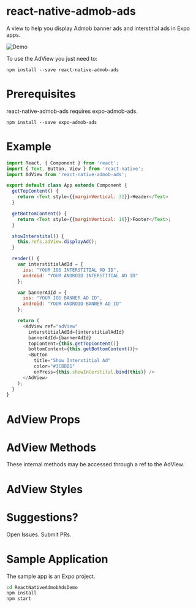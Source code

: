 # react-native-admob-ads

A view to help you display Admob banner ads and interstitial ads in Expo apps.

![Demo](https://raw.githubusercontent.com/chelseafarley/ReactNativeAdmobAds/master/react-native-admob-ads.gif)

To use the AdView you just need to:
```
npm install --save react-native-admob-ads
```

# Prerequisites

react-native-admob-ads requires expo-admob-ads.

```
npm install --save expo-admob-ads
```

# Example

```js
import React, { Component } from 'react';
import { Text, Button, View } from 'react-native';
import AdView from 'react-native-admob-ads';

export default class App extends Component {
  getTopContent() {
    return <Text style={{marginVertical: 32}}>Header</Text>
  }

  getBottomContent() {
    return <Text style={{marginVertical: 16}}>Footer</Text>;
  }

  showInterstital() {
    this.refs.adView.displayAd();
  }

  render() {
    var interstitialAdId = {
      ios: "YOUR IOS INTERSTITIAL AD ID",
      android: "YOUR ANDROID INTERSTITIAL AD ID"
    };

    var bannerAdId = {
      ios: "YOUR IOS BANNER AD ID",
      android: "YOUR ANDROID BANNER AD ID"
    };

    return (
      <AdView ref="adView"
        interstitialAdId={interstitialAdId}
        bannerAdId={bannerAdId}
        topContent={this.getTopContent()}
        bottomContent={this.getBottomContent()}>
        <Button
          title="Show Interstitial Ad"
          color="#3CBBB1"
          onPress={this.showInterstital.bind(this)} />
      </AdView>
    );
  }
}

```

# AdView Props

# AdView Methods
These internal methods may be accessed through a ref to the AdView.

# AdView Styles

# Suggestions?
Open Issues. Submit PRs.

# Sample Application
The sample app is an Expo project.
```sh
cd ReactNativeAdmobAdsDemo
npm install
npm start
```
